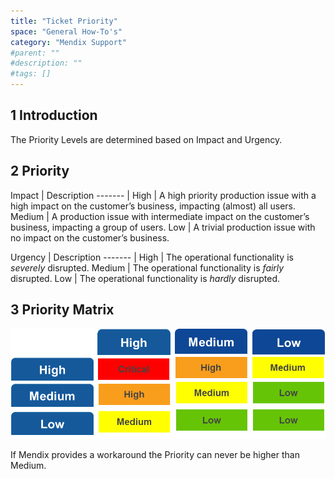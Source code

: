 ```yaml
---
title: "Ticket Priority"
space: "General How-To's"
category: "Mendix Support"
#parent: ""
#description: ""
#tags: []
---
```

## 1 Introduction
The Priority Levels are determined based on Impact and Urgency.

## 2 Priority

Impact  | Description
------- |
High    | A high priority production issue with a high impact on the customer’s business, impacting (almost) all users.
Medium  | A production issue with intermediate impact on the customer’s business, impacting a group of users.
Low     | A trivial production issue with no impact on the customer’s business.

Urgency | Description
------- |
High    | The operational functionality is *severely* disrupted.
Medium  | The operational functionality is *fairly* disrupted.
Low     | The operational functionality is *hardly* disrupted.


## 3 Priority Matrix
![](attachments/how-to-submit-a-ticket---quick-reference-for-endusers/204371729-pic5.png)

If Mendix provides a workaround the Priority can never be higher than Medium.
